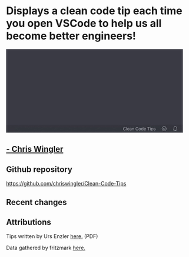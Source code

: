 # Displays a clean code tip each time you open VSCode to help us all become better engineers!

![Video of clean code tips popping up](images/tips.gif "Tip popups!")

## [- Chris Wingler](https://chriswingler.github.io/)

## Github repository
https://github.com/chriswingler/Clean-Code-Tips

## Recent changes



## Attributions

Tips written by Urs Enzler [here.](https://www.planetgeek.ch/wp-content/uploads/2014/11/Clean-Code-V2.4.pdf) (PDF)

Data gathered by fritzmark [here.](https://github.com/fritzmark/CleanCodeCheatSheetJson)